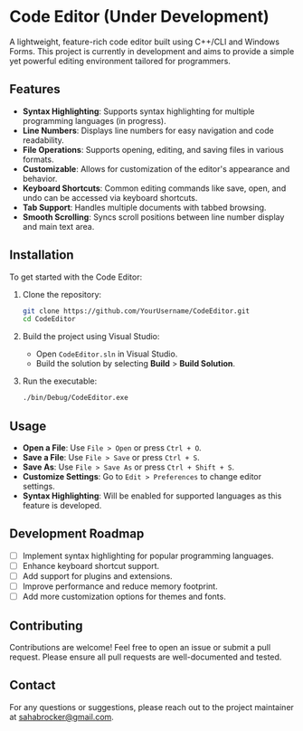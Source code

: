 # Code Editor (Under Development)

A lightweight, feature-rich code editor built using C++/CLI and Windows Forms. This project is currently in development and aims to provide a simple yet powerful editing environment tailored for programmers.

## Features

- **Syntax Highlighting**: Supports syntax highlighting for multiple programming languages (in progress).
- **Line Numbers**: Displays line numbers for easy navigation and code readability.
- **File Operations**: Supports opening, editing, and saving files in various formats.
- **Customizable**: Allows for customization of the editor's appearance and behavior.
- **Keyboard Shortcuts**: Common editing commands like save, open, and undo can be accessed via keyboard shortcuts.
- **Tab Support**: Handles multiple documents with tabbed browsing.
- **Smooth Scrolling**: Syncs scroll positions between line number display and main text area.

## Installation

To get started with the Code Editor:

1. Clone the repository:

    ```sh
    git clone https://github.com/YourUsername/CodeEditor.git
    cd CodeEditor
    ```

2. Build the project using Visual Studio:

    - Open `CodeEditor.sln` in Visual Studio.
    - Build the solution by selecting **Build** > **Build Solution**.

3. Run the executable:

    ```sh
    ./bin/Debug/CodeEditor.exe
    ```

## Usage

- **Open a File**: Use `File > Open` or press `Ctrl + O`.
- **Save a File**: Use `File > Save` or press `Ctrl + S`.
- **Save As**: Use `File > Save As` or press `Ctrl + Shift + S`.
- **Customize Settings**: Go to `Edit > Preferences` to change editor settings.
- **Syntax Highlighting**: Will be enabled for supported languages as this feature is developed.

## Development Roadmap

- [ ] Implement syntax highlighting for popular programming languages.
- [ ] Enhance keyboard shortcut support.
- [ ] Add support for plugins and extensions.
- [ ] Improve performance and reduce memory footprint.
- [ ] Add more customization options for themes and fonts.

## Contributing

Contributions are welcome! Feel free to open an issue or submit a pull request. Please ensure all pull requests are well-documented and tested.

## Contact

For any questions or suggestions, please reach out to the project maintainer at [sahabrocker@gmail.com](mailto:sahabrocker@gmail.com).
